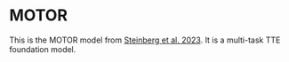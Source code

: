 # MOTOR

This is the MOTOR model from [Steinberg et al. 2023](https://arxiv.org/abs/2301.03150). It is a multi-task TTE foundation model.